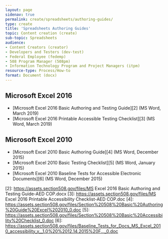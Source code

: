 ```yaml
---
layout: page
sidenav: true
permalink: create/spreadsheets/authoring-guides/
type: create
title: 'Spreadsheets Authoring Guides'
topic: Content creation (create)
sub-topic: Spreadsheets
audience:
- Content Creators (creator)
- Developers and Testers (dev-test)
- Federal Employee (fedemp)
- 508 Program Manager (508pm)
- Information Technology Program and Project Managers (itpm)
resource-type: Process/How-to
format: Document (docx)
---
```


## Microsoft Excel 2016

* [Microsoft Excel 2016 Basic Authoring and Testing Guide][2] (MS Word, March 2019)
* [Microsoft Excel 2016 Printable Accessible Testing Checklist][3] (MS Word, March 2019)

## Microsoft Excel 2010

* [Microsoft Excel 2010 Basic Authoring Guide][4] (MS Word, December 2015)
* [Microsoft Excel 2010 Basic Testing Checklist][5] (MS Word, January 2015)
* [Microsoft Excel 2010 Baseline Tests for Accessible Electronic Documents][6] (MS Word, December 2015)

[2]: https://assets.section508.gov/files/MS Excel 2016 Basic Authoring and Testing Guide-AED COP.docx
[3]: https://assets.section508.gov/files/MS Excel 2016 Printable Accessibility Checklist-AED COP.doc
[4]: https://assets.section508.gov/files/Section%20508%20Basic%20Authoring%20Guide%20Excel%202010_0.doc
[5]: https://assets.section508.gov/files/Section%20508%20Basic%20Accessibility%20Checklist_0.doc
[6]: https://assets.section508.gov/files/Baseline_Tests_for_Docs_MS_Excel_2010_accessibility_v__1.0%20%2012.14.2015%20F..._0.doc

